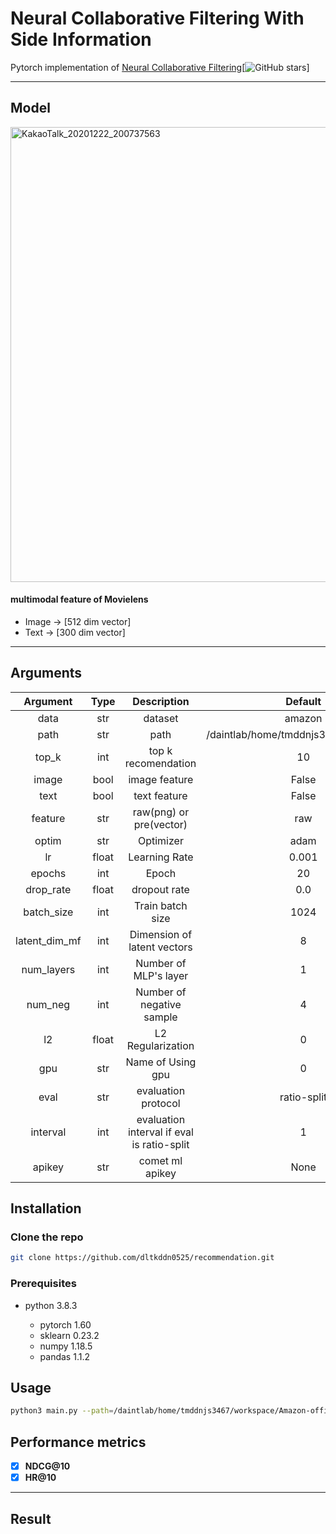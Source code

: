 # Neural Collaborative Filtering With Side Information 

Pytorch implementation of [Neural Collaborative Filtering](https://arxiv.org/abs/1708.05031)[![GitHub stars](https://img.shields.io/github/stars/hexiangnan/neural_collaborative_filtering.svg?logo=github&label=Stars)] 

---

## Model

<img width="728" alt="KakaoTalk_20201222_200737563" src="https://s3-us-west-2.amazonaws.com/secure.notion-static.com/2d84a14c-496c-4af0-98eb-475a9fe4d770/Untitled.png">

#### multimodal feature of Movielens
- Image → [512 dim vector]
- Text → [300 dim vector]

---


## Arguments 

| Argument | Type | Description | Default |
|:---:|:---:|:---:|:---:|
|data|str|dataset|amazon|
|path|str|path|/daintlab/home/tmddnjs3467/workspace|
|top_k|int|top k recomendation|10|
|image|bool|image feature|False|
|text|bool|text feature|False|
|feature|str|raw(png) or pre(vector)|raw|
|optim|str|Optimizer|adam|
|lr|float|Learning Rate|0.001|
|epochs|int|Epoch|20|
|drop_rate|float|dropout rate|0.0|
|batch_size|int|Train batch size|1024|
|latent_dim_mf|int|Dimension of latent vectors|8|
|num_layers|int|Number of MLP's layer |1|
|num_neg|int|Number of negative sample|4|
|l2|float|L2 Regularization|0|
|gpu|str|Name of Using gpu|0|
|eval|str|evaluation protocol|ratio-split|
|interval|int|evaluation interval if eval is ratio-split|1|
|apikey|str|comet ml apikey|None|


## Installation 

### Clone the repo 

```sh
git clone https://github.com/dltkddn0525/recommendation.git
```

### Prerequisites 

- python 3.8.3

  - pytorch 1.60
  - sklearn 0.23.2
  - numpy 1.18.5 
  - pandas 1.1.2

## Usage 

```sh
python3 main.py --path=/daintlab/home/tmddnjs3467/workspace/Amazon-office-raw --top_k=10 --image=False --text=False  --feature=raw --optim=adam --lr=0.001 --epochs=20 --drop_rate=0.3 --batch_size=1024 --latent_dim_mf=8 --num_layers=1 --num_neg=4 --gpu=0 --eval=ratio-split --apikey=None
```

## Performance metrics
- [x] **NDCG@10**
- [x] **HR@10**

---

## Result

